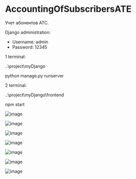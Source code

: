 # AccountingOfSubscribersATE
Учет абонентов АТС. 


Django administration:

* Username: admin
* Password: 12345

1 terminal:

..\project\myDjango

python manage.py runserver

2 terminal:

..\project\myDjango\frontend

npm start




![image](https://user-images.githubusercontent.com/102410474/193573658-26c0fbd8-da63-41c2-945b-fe25daaac2a8.png)

![image](https://user-images.githubusercontent.com/102410474/193576164-ee398cdc-8274-4609-9b00-e231d8c3d1e9.png)

![image](https://user-images.githubusercontent.com/102410474/193576201-c4743b9d-f1e4-4804-b0a5-fb361f10b6a8.png)

![image](https://user-images.githubusercontent.com/102410474/193576227-c1aceacd-d2f9-4818-8850-a46629f576e1.png)

![image](https://user-images.githubusercontent.com/102410474/193576252-7349f1b0-af53-4418-bca1-1f22f74d9b5a.png)

![image](https://user-images.githubusercontent.com/102410474/193576283-5ba5a341-c5a1-4f55-9a78-1b1f7d0989a2.png)

![image](https://user-images.githubusercontent.com/102410474/193576314-6c5bc6b8-6e77-4657-ba75-ec85a537fdd3.png)


